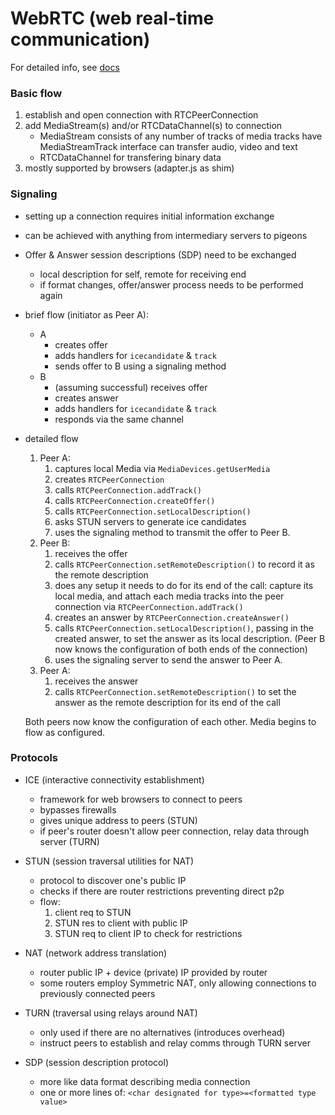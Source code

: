 # WebRTC (web real-time communication)
For detailed info, see [docs](https://developer.mozilla.org/en-US/docs/Web/API/WebRTC_API)


### Basic flow
1. establish and open connection with RTCPeerConnection
2. add MediaStream(s) and/or RTCDataChannel(s) to connection
	- MediaStream
		consists of any number of tracks of media
		tracks have MediaStreamTrack interface
		can transfer audio, video and text
	- RTCDataChannel
		for transfering binary data
3. mostly supported by browsers (adapter.js as shim)


### Signaling
- setting up a connection requires initial information exchange
- can be achieved with anything from intermediary servers to pigeons
- Offer & Answer session descriptions (SDP) need to be exchanged
	- local description for self, remote for receiving end
	- if format changes, offer/answer process needs to be performed again
- brief flow (initiator as Peer A):
	- A 
		- creates offer
		- adds handlers for `icecandidate` & `track`
		- sends offer to B using a signaling method
	- B
		- (assuming successful) receives offer
		- creates answer
		- adds handlers for `icecandidate` & `track`
		- responds via the same channel
- detailed flow
	1. Peer A:
		1. captures local Media via `MediaDevices.getUserMedia`
		2. creates `RTCPeerConnection`
		3. calls `RTCPeerConnection.addTrack()`
		4. calls `RTCPeerConnection.createOffer()`
		5. calls `RTCPeerConnection.setLocalDescription()`
		6. asks STUN servers to generate ice candidates
		7. uses the signaling method to transmit the offer to Peer B.
	2. Peer B:
		1. receives the offer
		2. calls `RTCPeerConnection.setRemoteDescription()` to record it as the remote description
		3. does any setup it needs to do for its end of the call: capture its local media, and attach each media tracks into the peer connection via `RTCPeerConnection.addTrack()`
		4. creates an answer by `RTCPeerConnection.createAnswer()`
		5. calls `RTCPeerConnection.setLocalDescription()`, passing in the created answer, to set the answer as its local description. (Peer B now knows the configuration of both ends of the connection)
		6. uses the signaling server to send the answer to Peer A.
	3. Peer A:
		1. receives the answer
		2. calls `RTCPeerConnection.setRemoteDescription()` to set the answer as the remote description for its end of the call
	
	Both peers now know the configuration of each other. Media begins to flow as configured.


### Protocols
- ICE (interactive connectivity establishment)
	- framework for web browsers to connect to peers
	- bypasses firewalls
	- gives unique address to peers (STUN)
	- if peer's router doesn't allow peer connection, relay data through server (TURN)

- STUN (session traversal utilities for NAT)
	- protocol to discover one's public IP
	- checks if there are router restrictions preventing direct p2p
	- flow:
		1. client req to STUN
		2. STUN res to client with public IP
		3. STUN req to client IP to check for restrictions
	
- NAT (network address translation)
	- router public IP + device (private) IP provided by router
	- some routers employ Symmetric NAT, only allowing connections to previously connected peers

- TURN (traversal using relays around NAT)
	- only used if there are no alternatives (introduces overhead)
	- instruct peers to establish and relay comms through TURN server

- SDP (session description protocol)
	- more like data format describing media connection
	- one or more lines of:
		`<char designated for type>=<formatted type value>`
	

